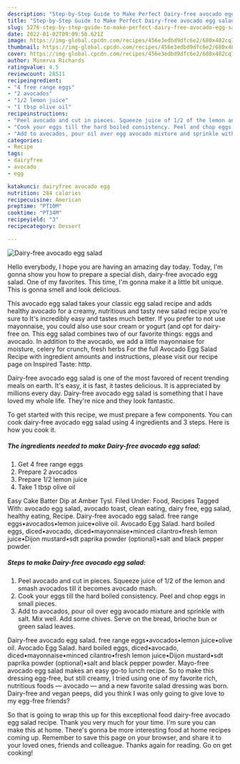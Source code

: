 ```yaml
---
description: "Step-by-Step Guide to Make Perfect Dairy-free avocado egg salad"
title: "Step-by-Step Guide to Make Perfect Dairy-free avocado egg salad"
slug: 5276-step-by-step-guide-to-make-perfect-dairy-free-avocado-egg-salad
date: 2022-01-02T09:09:58.621Z
image: https://img-global.cpcdn.com/recipes/456e3edbd9dfc6e2/680x482cq70/dairy-free-avocado-egg-salad-recipe-main-photo.jpg
thumbnail: https://img-global.cpcdn.com/recipes/456e3edbd9dfc6e2/680x482cq70/dairy-free-avocado-egg-salad-recipe-main-photo.jpg
cover: https://img-global.cpcdn.com/recipes/456e3edbd9dfc6e2/680x482cq70/dairy-free-avocado-egg-salad-recipe-main-photo.jpg
author: Minerva Richards
ratingvalue: 4.5
reviewcount: 28511
recipeingredient:
- "4 free range eggs"
- "2 avocados"
- "1/2 lemon juice"
- "1 tbsp olive oil"
recipeinstructions:
- "Peel avocado and cut in pieces. Squeeze juice of 1/2 of the lemon and smash avocados till it becomes avocado mash."
- "Cook your eggs till the hard boiled consistency. Peel and chop eggs in small pieces."
- "Add to avocados, pour oil over egg avocado mixture and sprinkle with salt. Mix well. Add some chives. Serve on the bread, brioche bun or green salad leaves."
categories:
- Recipe
tags:
- dairyfree
- avocado
- egg

katakunci: dairyfree avocado egg 
nutrition: 284 calories
recipecuisine: American
preptime: "PT10M"
cooktime: "PT34M"
recipeyield: "3"
recipecategory: Dessert

---
```



![Dairy-free avocado egg salad](https://img-global.cpcdn.com/recipes/456e3edbd9dfc6e2/680x482cq70/dairy-free-avocado-egg-salad-recipe-main-photo.jpg)

Hello everybody, I hope you are having an amazing day today. Today, I'm gonna show you how to prepare a special dish, dairy-free avocado egg salad. One of my favorites. This time, I'm gonna make it a little bit unique. This is gonna smell and look delicious.

This avocado egg salad takes your classic egg salad recipe and adds healthy avocado for a creamy, nutritious and tasty new salad recipe you&#39;re sure to It&#39;s incredibly easy and tastes much better. If you prefer to not use mayonnaise, you could also use sour cream or yogurt (and opt for dairy-free on. This egg salad combines two of our favorite things: eggs and avocado. In addition to the avocado, we add a little mayonnaise for moisture, celery for crunch, fresh herbs For the full Avocado Egg Salad Recipe with ingredient amounts and instructions, please visit our recipe page on Inspired Taste: http.

Dairy-free avocado egg salad is one of the most favored of recent trending meals on earth. It's easy, it is fast, it tastes delicious. It is appreciated by millions every day. Dairy-free avocado egg salad is something that I have loved my whole life. They're nice and they look fantastic.


To get started with this recipe, we must prepare a few components. You can cook dairy-free avocado egg salad using 4 ingredients and 3 steps. Here is how you cook it.

<!--inarticleads1-->

##### The ingredients needed to make Dairy-free avocado egg salad:

1. Get 4 free range eggs
1. Prepare 2 avocados
1. Prepare 1/2 lemon juice
1. Take 1 tbsp olive oil


Easy Cake Batter Dip at Amber Tysl. Filed Under: Food, Recipes Tagged With: avocado egg salad, avocado toast, clean eating, dairy free, egg salad, healthy eating, Recipe. Dairy-free avocado egg salad. free range eggs•avocados•lemon juice•olive oil. Avocado Egg Salad. hard boiled eggs, diced•avocado, diced•mayonnaise•minced cilantro•fresh lemon juice•Dijon mustard•sdt paprika powder (optional)•salt and black pepper powder. 

<!--inarticleads2-->

##### Steps to make Dairy-free avocado egg salad:

1. Peel avocado and cut in pieces. Squeeze juice of 1/2 of the lemon and smash avocados till it becomes avocado mash.
1. Cook your eggs till the hard boiled consistency. Peel and chop eggs in small pieces.
1. Add to avocados, pour oil over egg avocado mixture and sprinkle with salt. Mix well. Add some chives. Serve on the bread, brioche bun or green salad leaves.


Dairy-free avocado egg salad. free range eggs•avocados•lemon juice•olive oil. Avocado Egg Salad. hard boiled eggs, diced•avocado, diced•mayonnaise•minced cilantro•fresh lemon juice•Dijon mustard•sdt paprika powder (optional)•salt and black pepper powder. Mayo-free avocado egg salad makes an easy go-to lunch recipe. So to make this dressing egg-free, but still creamy, I tried using one of my favorite rich, nutritious foods — avocado — and a new favorite salad dressing was born. Dairy-free and vegan peeps, did you think I was only going to give love to my egg-free friends? 

So that is going to wrap this up for this exceptional food dairy-free avocado egg salad recipe. Thank you very much for your time. I'm sure you can make this at home. There's gonna be more interesting food at home recipes coming up. Remember to save this page on your browser, and share it to your loved ones, friends and colleague. Thanks again for reading. Go on get cooking!
